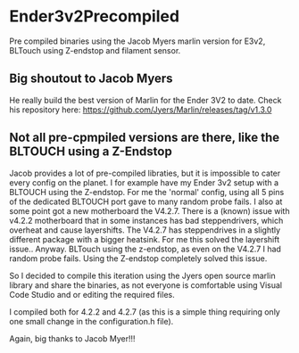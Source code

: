# Ender3v2Precompiled
Pre compiled binaries using the Jacob Myers marlin version for E3v2, BLTouch using Z-endstop and filament sensor.

## Big shoutout to Jacob Myers
He really build the best version of Marlin for the Ender 3V2 to date.
Check his repository here: https://github.com/Jyers/Marlin/releases/tag/v1.3.0

## Not all pre-cpmpiled versions are there, like the BLTOUCH using a Z-Endstop
Jacob provides a lot of pre-compiled libraties, but it is impossible to cater every config on the planet.
I for example have my Ender 3v2 setup with a BLTOUCH using the Z-endstop. For me the 'normal' config, using all 5 pins of the dedicated BLTOUCH port gave to many random probe fails. I also at some point got a new motherboard the V4.2.7. There is a (known) issue with v4.2.2 motherboard that in some instances has bad steppendrivers, which overheat and cause layershifts. The V4.2.7 has steppendrives in a slightly different package with a bigger heatsink. For me this solved the layershift issue..
Anyway. BLTouch using the z-endstop, as even on the V4.2.7 I had random probe fails.  Using the Z-endstop completely solved this issue.

So I decided to compile this iteration using the Jyers open source marlin library and share the binaries, as not everyone is comfortable using Visual Code Studio and or editing the required files.

I compiled both for 4.2.2 and 4.2.7 (as this is a simple thing requiring only one small change in the configuration.h file).

Again, big thanks to Jacob Myer!!!

